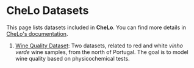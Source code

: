 # CheLo Datasets
This page lists datasets included in **CheLo**.
You can find more details in [CheLo's documentation](TODO).

1. [Wine Quality Dataset](https://archive.ics.uci.edu/dataset/186/wine+quality): Two datasets, related to red and white *vinho verde* wine samples, from the north of Portugal. The goal is to model wine quality based on physicochemical tests. 
